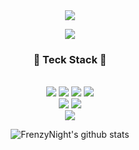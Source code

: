 <div align="center">
<img src="https://capsule-render.vercel.app/api?type=waving&color=auto&height=300&section=header&text=FrenzyNight&fontSize=90" />

<a href="https://hits.seeyoufarm.com"><img src="https://hits.seeyoufarm.com/api/count/incr/badge.svg?url=https%3A%2F%2Fgithub.com%2FFrenzyNight&count_bg=%23CACACA&title_bg=%23000000&icon=unity.svg&icon_color=%23E7E7E7&title=hits&edge_flat=false"/></a>

<h3 align="center"><b>🔧 Teck Stack 🔨</b></h3>
</br>
<img src="https://img.shields.io/badge/C-A8B9CC?style=flat-square&logo=C&logoColor=white"/> <img src="https://img.shields.io/badge/Unity-000000?style=flat-square&logo=Unity&logoColor=Black"/> <img src="https://img.shields.io/badge/Python-3776AB?style=flat-square&logo=Python&logoColor=white"/> <img src="https://img.shields.io/badge/C%23-239120?style=flat-square&logo=CSharp&logoColor=white"/>
</br>
<img src="https://img.shields.io/badge/NOTION-000000?style=flat-square&logo=Notion&logoColor=white"/>

<img src="https://img.shields.io/badge/Github-181717?style=flat-square&logo=Github&logoColor=white"/>

</br>
<img src="https://img.shields.io/badge/inki3003@gmail.com-D14836?style=for-the-badge&logo=gmail&logoColor=white&link=mailto:inki3003@gmail.com"/>



![FrenzyNight's github stats](https://github-readme-stats.vercel.app/api?username=FrenzyNight&show_icons=true)

</div>
